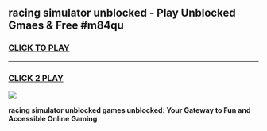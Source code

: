 
## racing simulator unblocked - Play Unblocked Gmaes & Free #m84qu
<h3>
<a href="https://news.freeplayer.one?title=racing_simulator_unblocked&ref=03M">CLICK TO PLAY</a></h3>
<hr>

<h3>
<a href="https://news.freeplayer.one?title=racing_simulator_unblocked&ref=03M">CLICK 2 PLAY</a>
  
</h3>

<a href="https://news.freeplayer.one?title=racing_simulator_unblocked&ref=03M"><img src="https://clearcache.store/games.png"></a>


**racing simulator unblocked games unblocked: Your Gateway to Fun and Accessible Online Gaming**
